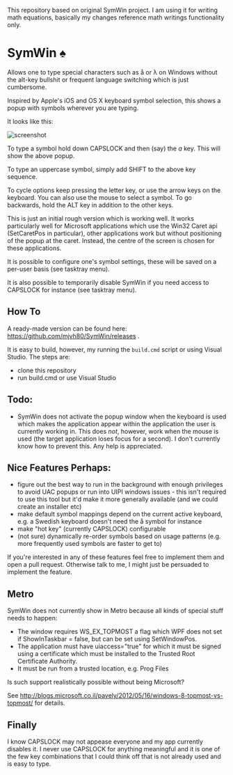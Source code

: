 This repository based on original SymWin project.
I am using it for writing math equations, basically my changes reference math writings functionality only.
 
SymWin ♠
========

Allows one to type special characters such as å or λ on Windows without the alt-key bullshit or frequent language switching which is just cumbersome.

Inspired by Apple's iOS and OS X keyboard symbol selection, this shows a popup with symbols wherever you are typing.

It looks like this:

![screenshot](SymWin/screencast.gif)

To type a symbol hold down CAPSLOCK and then (say) the *a* key. This will show the above popup.

To type an uppercase symbol, simply add SHIFT to the above key sequence.

To cycle options keep pressing the letter key, or use the arrow keys on the keyboard. You can also use the mouse to select a symbol. To go backwards, hold the ALT key in addition to the other keys.

This is just an initial rough version which is working well. It works particularly well for Microsoft applications which use the Win32 Caret api (SetCaretPos in particular), other applications work but without positioning of the popup at the caret. Instead, the centre of the screen is chosen for these applications.

It is possible to configure one's symbol settings, these will be saved on a per-user basis (see tasktray menu).

It is also possible to temporarily disable SymWin if you need access to CAPSLOCK for instance (see tasktray menu).

How To
------
A ready-made version can be found here: https://github.com/mjvh80/SymWin/releases .

It is easy to build, however, my running the ```build.cmd``` script or using Visual Studio. The steps are:

- clone this repository
- run build.cmd or use Visual Studio

Todo:
-----
- SymWin does not activate the popup window when the keyboard is used which makes the application appear within the application the user is currently working in. This does *not*, however, work when the mouse is used (the target application loses focus for a second). I don't currently know how to prevent this. Any help is appreciated.


Nice Features Perhaps:
----------------------

- figure out the best way to run in the background with enough privileges to avoid UAC popups or run into UIPI windows issues - this isn't required to use this tool but it'd make it more generally available (and we could create an installer etc)
- make default symbol mappings depend on the current active keyboard, e.g. a Swedish keyboard doesn't need the å symbol for instance
- make "hot key" (currently CAPSLOCK) configurable
- (not sure) dynamically re-order symbols based on usage patterns (e.g. more frequently used symbols are faster to get to)

If you're interested in any of these features feel free to implement them and open a pull request. Otherwise talk to me, I might just be persuaded to implement the feature.

Metro
-----
SymWin does not currently show in Metro because all kinds of special stuff needs to happen:
- The window requires WS_EX_TOPMOST a flag which WPF does not set if ShowInTaskbar = false, but can be set using SetWindowPos.
- The application must have uiaccess="true" for which it must be signed using a certificate which must be installed to the Trusted Root Certificate Authority.
- It must be run from a trusted location, e.g. Prog Files

Is such support realistically possible without being Microsoft?

See http://blogs.microsoft.co.il/pavely/2012/05/16/windows-8-topmost-vs-topmost/ for details.


Finally
-------
I know CAPSLOCK may not appease everyone and my app currently disables it. I never use CAPSLOCK for anything meaningful and it is one of the few key combinations that I could think off that is not already used and is easy to type.
